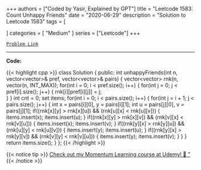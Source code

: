 
+++
authors = ["Coded by Yasir, Explained by GPT"]
title = "Leetcode 1583: Count Unhappy Friends"
date = "2020-06-29"
description = "Solution to Leetcode 1583"
tags = [
    
]
categories = [
    "Medium"
]
series = ["Leetcode"]
+++



[`Problem Link`](https://leetcode.com/problems/count-unhappy-friends/description/)

---

**Code:**

{{< highlight cpp >}}
class Solution {
public:
    int unhappyFriends(int n, vector<vector<int>>& pref, vector<vector<int>>& pairs) {
        vector<vector<int>> rnk(n, vector<int>(n, INT_MAX));
        for(int i = 0; i < pref.size(); i++) {
            for(int j = 0; j < pref[i].size(); j++) {
                rnk[i][pref[i][j]] = j;                
            }
        }
        int cnt = 0;
        set<int> items;
        for(int i = 0; i < pairs.size(); i++) {
            for(int j = i + 1; j < pairs.size(); j++) {
                int x = pairs[i][0], y = pairs[i][1];
                int u = pairs[j][0], v = pairs[j][1];
                if((rnk[x][y] > rnk[x][u]) && (rnk[u][x] < rnk[u][v])) {
                    items.insert(x);
                    items.insert(u);
                }
                if((rnk[x][y] > rnk[x][v]) && (rnk[v][x] < rnk[v][u])) {
                    items.insert(x);
                    items.insert(v);
                }
                if((rnk[y][x] > rnk[y][u]) && (rnk[u][y] < rnk[u][v])) {
                    items.insert(y);
                    items.insert(u);
                }
                if((rnk[y][x] > rnk[y][v]) && (rnk[v][y] < rnk[v][u])) {
                    items.insert(y);
                    items.insert(v);
                }
            }
        }
        return items.size();
    }
};
{{< /highlight >}}



{{< notice tip >}}
[Check out my Momentum Learning course at Udemy! 🚀 "](https://www.udemy.com/course/blind-75-the-data-structures-and-algorithms-essentials/)
{{< /notice >}}

